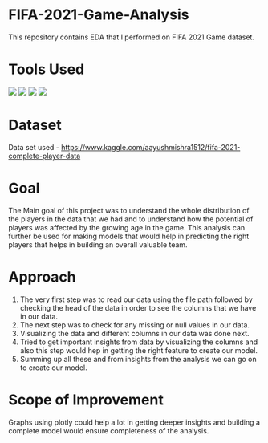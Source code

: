 # FIFA-2021-Game-Analysis
This repository contains EDA that I performed on FIFA 2021 Game dataset. <br>

# Tools Used
<img src="https://img.shields.io/badge/python%20-%2314354C.svg?&style=for-the-badge&logo=python&logoColor=white"/> <img src="https://img.shields.io/badge/pandas%20-%23150458.svg?&style=for-the-badge&logo=pandas&logoColor=white" />  <img src="https://img.shields.io/badge/numpy%20-%23013243.svg?&style=for-the-badge&logo=numpy&logoColor=white" /> <img src="https://img.shields.io/badge/Jupyter%20-%23F37626.svg?&style=for-the-badge&logo=Jupyter&logoColor=white" /> <br/>

# Dataset
Data set used - https://www.kaggle.com/aayushmishra1512/fifa-2021-complete-player-data <br/>

# Goal
The Main goal of this project was to understand the whole distribution of the players in the data that we had and to understand how the potential of players was affected by the growing age in the game. This analysis can further be used for making models that would help in predicting the right players that helps in building an overall valuable team.<br/>

# Approach
1) The very first step was to read our data using the file path followed by checking the head of the data in order to see the columns that we have in our data.
2) The next step was to check for any missing or null values in our data.
3) Visualizing the data and different columns in our data was done next.
4) Tried to get important insights from data by visualizing the columns and also this step would hep in getting the right feature to create our model.
5) Summing up all these and from insights from the analysis we can go on to create our model.

# Scope of Improvement
Graphs using plotly could help a lot in getting deeper insights and building a complete model would ensure completeness of the analysis.
